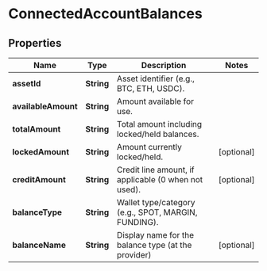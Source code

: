 

# ConnectedAccountBalances


## Properties

| Name | Type | Description | Notes |
|------------ | ------------- | ------------- | -------------|
|**assetId** | **String** | Asset identifier (e.g., BTC, ETH, USDC). |  |
|**availableAmount** | **String** | Amount available for use. |  |
|**totalAmount** | **String** | Total amount including locked/held balances. |  |
|**lockedAmount** | **String** | Amount currently locked/held. |  [optional] |
|**creditAmount** | **String** | Credit line amount, if applicable (0 when not used). |  [optional] |
|**balanceType** | **String** | Wallet type/category (e.g., SPOT, MARGIN, FUNDING). |  |
|**balanceName** | **String** | Display name for the balance type (at the provider) |  [optional] |



